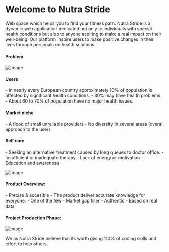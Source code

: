 # Welcome to Nutra Stride

Web space which helps you to find your fitness path.  Nutra Stride is a dynamic web application dedicated not only to individuals with special health conditions but also to anyone aspiring to make a real impact on their well-being.
Our platform inspire users to make positive changes in their lives through personalized health solutions.

<h4>Problem</h4>

![image](https://github.com/michalkaszkiel11/nutra-stride-2k/assets/149673103/d4b603e0-9556-4d51-b660-aabe33eb595c)


<h4>Users</h4>
- In nearly every European country approximately  10% of population  is affected by significant health conditions.
- 30% may have health problems.
- About 60 to 70% of population have no major health issues.

<h4>Market niche</h4>
- A flood of small unreliable providers
- No diversity in several areas (overall approach to the user)

<h4>Self care</h4>
- Seeking an alternative treatment caused by long queues to doctor office.
- Insufficient or inadequate therapy
- Lack of energy or motivation 
- Education and awareness 

![image](https://github.com/michalkaszkiel11/nutra-stride-2k/assets/149673103/be857152-5e88-4943-8123-bd29214f9199)

<h4>Product Overview:</h4>
- Precise & accesible - The product deliver accurate knowledge for everyone.
- One of the few - Market gap filler 
- Authentic - Based on real data 

<h4>Project Production Phase:</h4>

![image](https://github.com/michalkaszkiel11/nutra-stride-2k/assets/149673103/3ed82591-8a0d-4ac3-b9e0-278b2976b31e)




We as Nutra Stride believe that its worth giving 110% of coding skills and effort to help others.

